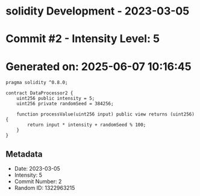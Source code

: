 ﻿# solidity Development - 2023-03-05
# Commit #2 - Intensity Level: 5
# Generated on: 2025-06-07 10:16:45
```solidity
pragma solidity ^0.8.0;

contract DataProcessor2 {
    uint256 public intensity = 5;
    uint256 private randomSeed = 384256;

    function processValue(uint256 input) public view returns (uint256) {
        return input * intensity + randomSeed % 100;
    }
}
```
## Metadata
- Date: 2023-03-05
- Intensity: 5
- Commit Number: 2
- Random ID: 1322963215
